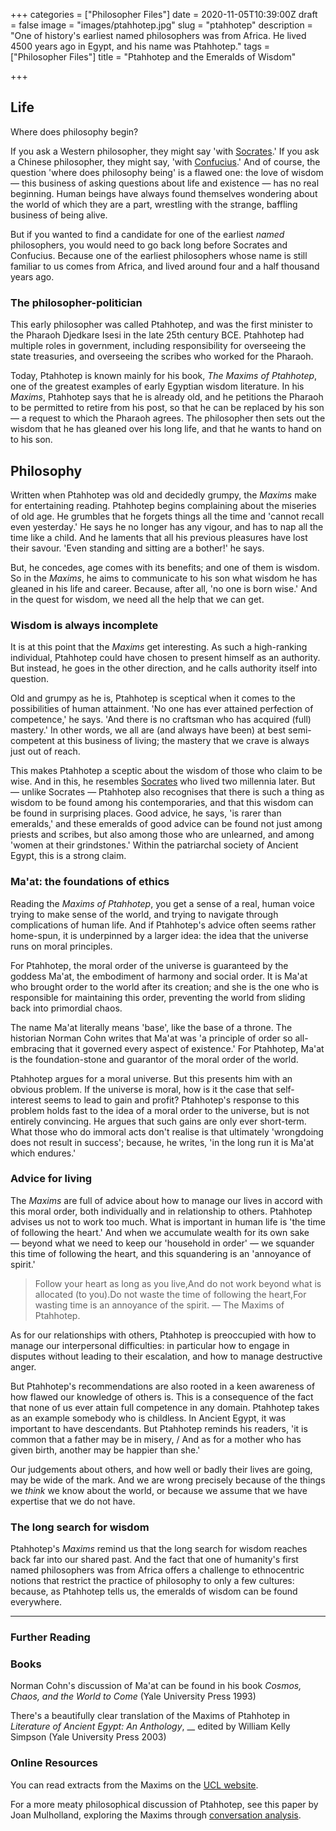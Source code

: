 +++
categories = ["Philosopher Files"]
date = 2020-11-05T10:39:00Z
draft = false
image = "images/ptahhotep.jpg"
slug = "ptahhotep"
description = "One of history's earliest named philosophers was from Africa. He lived 4500 years ago in Egypt, and his name was Ptahhotep."
tags = ["Philosopher Files"]
title = "Ptahhotep and the Emeralds of Wisdom"

+++


## Life

Where does philosophy begin?

If you ask a Western philosopher, they might say 'with [Socrates](/socrates).' If you ask a Chinese philosopher, they might say, 'with [Confucius](/confucius).' And of course, the question 'where does philosophy being' is a flawed one: the love of wisdom — this business of asking questions about life and existence — has no real beginning. Human beings have always found themselves wondering about the world of which they are a part, wrestling with the strange, baffling business of being alive.

But if you wanted to find a candidate for one of the earliest _named_ philosophers, you would need to go back long before Socrates and Confucius. Because one of the earliest philosophers whose name is still familiar to us comes from Africa, and lived around four and a half thousand years ago.

### The philosopher-politician

This early philosopher was called Ptahhotep, and was the first minister to the Pharaoh Djedkare Isesi in the late 25th century BCE. Ptahhotep had multiple roles in government, including responsibility for overseeing the state treasuries, and overseeing the scribes who worked for the Pharaoh.

Today, Ptahhotep is known mainly for his book, _The Maxims of Ptahhotep_, one of the greatest examples of early Egyptian wisdom literature. In his _Maxims_, Ptahhotep says that he is already old, and he petitions the Pharaoh to be permitted to retire from his post, so that he can be replaced by his son — a request to which the Pharaoh agrees. The philosopher then sets out the wisdom that he has gleaned over his long life, and that he wants to hand on to his son.

## Philosophy

Written when Ptahhotep was old and decidedly grumpy, the _Maxims_ make for entertaining reading. Ptahhotep begins complaining about the miseries of old age. He grumbles that he forgets things all the time and 'cannot recall even yesterday.' He says he no longer has any vigour, and has to nap all the time like a child. And he laments that all his previous pleasures have lost their savour. 'Even standing and sitting are a bother!' he says.

But, he concedes, age comes with its benefits; and one of them is wisdom. So in the _Maxims_, he aims to communicate to his son what wisdom he has gleaned in his life and career. Because, after all, 'no one is born wise.' And in the quest for wisdom, we need all the help that we can get.

### Wisdom is always incomplete

It is at this point that the _Maxims_ get interesting. As such a high-ranking individual, Ptahhotep could have chosen to present himself as an authority. But instead, he goes in the other direction, and he calls authority itself into question.

Old and grumpy as he is, Ptahhotep is sceptical when it comes to the possibilities of human attainment. 'No one has ever attained perfection of competence,' he says. 'And there is no craftsman who has acquired (full) mastery.' In other words, we all are (and always have been) at best semi-competent at this business of living; the mastery that we crave is always just out of reach.

This makes Ptahhotep a sceptic about the wisdom of those who claim to be wise. And in this, he resembles [Socrates](/socrates) who lived two millennia later. But — unlike Socrates — Ptahhotep also recognises that there is such a thing as wisdom to be found among his contemporaries, and that this wisdom can be found in surprising places. Good advice, he says, 'is rarer than emeralds,' and these emeralds of good advice can be found not just among priests and scribes, but also among those who are unlearned, and among 'women at their grindstones.' Within the patriarchal society of Ancient Egypt, this is a strong claim.

### Ma'at: the foundations of ethics

Reading the _Maxims of Ptahhotep_, you get a sense of a real, human voice trying to make sense of the world, and trying to navigate through complications of human life. And if Ptahhotep's advice often seems rather home-spun, it is underpinned by a larger idea: the idea that the universe runs on moral principles.

For Ptahhotep, the moral order of the universe is guaranteed by the goddess Ma'at, the embodiment of harmony and social order. It is Ma'at who brought order to the world after its creation; and she is the one who is responsible for maintaining this order, preventing the world from sliding back into primordial chaos.

The name Ma'at literally means 'base', like the base of a throne. The historian Norman Cohn writes that Ma'at was 'a principle of order so all-embracing that it governed every  aspect of existence.' For Ptahhotep, Ma'at is the foundation-stone and guarantor of the moral order of the world.

Ptahhotep argues for a moral universe. But this presents him with an obvious problem. If the universe is moral, how is it the case that self-interest seems to lead to gain and profit? Ptahhotep's response to this problem holds fast to the idea of a moral order to the universe, but is not entirely convincing. He argues that such gains are only ever short-term. What those who do immoral acts don't realise is that ultimately 'wrongdoing does not result in success'; because, he writes, 'in the long run it is Ma'at which endures.'

### Advice for living

The _Maxims_ are full of advice about how to manage our lives in accord with this moral order, both individually and in relationship to others. Ptahhotep advises us not to work too much. What is important in human life is 'the time of following the heart.' And when we accumulate wealth for its own sake — beyond what we need to keep our 'household in order' — we squander this time of following the heart, and this squandering is an 'annoyance of spirit.'

> Follow your heart as long as you live,And do not work beyond what is allocated (to you).Do not waste the time of following the heart,For wasting time is an annoyance of the spirit. — The Maxims of Ptahhotep.

As for our relationships with others, Ptahhotep is preoccupied with how to manage our interpersonal difficulties: in particular how to engage in disputes without leading to their escalation, and how to manage destructive anger.

But Ptahhotep's recommendations are also rooted in a keen awareness of how flawed our knowledge of others is. This is a consequence of the fact that none of us ever attain full competence in any domain. Ptahhotep takes as an example somebody who is childless. In Ancient Egypt, it was important to have descendants. But Ptahhotep reminds his readers, 'it is common that a father may be in misery, / And as for a mother who has given birth, another may be happier than she.'

Our judgements about others, and how well or badly their lives are going, may be wide of the mark. And we are wrong precisely because of the things we _think_ we know about the world, or because we assume that we have expertise that we do not have.

### The long search for wisdom

Ptahhotep's _Maxims_ remind us that the long search for wisdom reaches back far into our shared past. And the fact that one of humanity's first named philosophers was from Africa offers a challenge to ethnocentric notions that restrict the practice of philosophy to only a few cultures: because, as Ptahhotep tells us, the emeralds of wisdom can be found everywhere.

---

### Further Reading

### Books

Norman Cohn's discussion of Ma'at can be found in his book _Cosmos, Chaos, and the World to Come_ (Yale University Press 1993)

There's a beautifully clear translation of the Maxims of Ptahhotep in _Literature of Ancient Egypt: An Anthology_, __ edited by William Kelly Simpson (Yale University Press 2003)

### Online Resources

You can read extracts from the Maxims on the [UCL website](https://www.ucl.ac.uk/museums-static/digitalegypt/literature/ptahhotep.html).

For a more meaty philosophical discussion of Ptahhotep, see this paper by Joan Mulholland, exploring the Maxims through [conversation analysis](https://www.degruyter.com/view/journals/text/37/1/article-p71.xml?language=en).











